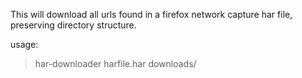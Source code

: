 This will download all urls found in a firefox network capture har file, preserving directory structure.

usage:

> har-downloader harfile.har downloads/